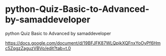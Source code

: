# python-Quiz-Basic-to-Advanced-by-samaddeveloper
python Quiz Basic to Advanced by samaddeveloper


https://docs.google.com/document/d/19BFJFK87WLQpjkXQFnxYoOyPf6Hmc5ZqgzZaguzVBVo/edit?tab=t.0
